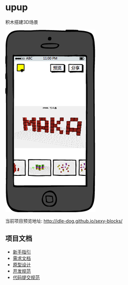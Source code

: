 # upup

积木搭建3D场景

![](design/prototype.png)

当前项目预览地址: http://idle-dog.github.io/sexy-blocks/

## 项目文档

* [新手指引](./docs/START.md)
* [需求文档](./docs/PRD.md)
* [原型设计](./design/prototype.png)
* [开发规范](./docs/DEV.md)
* [代码提交规范](./docs/PR.md)